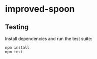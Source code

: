 
# improved-spoon

## Testing

Install dependencies and run the test suite:

```
npm install
npm test
```

```
